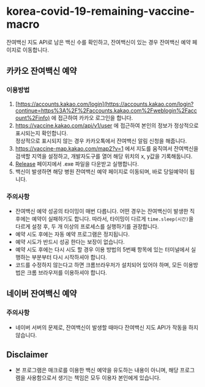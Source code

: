# korea-covid-19-remaining-vaccine-macro
잔여백신 지도 API로 남은 백신 수를 확인하고, 잔여백신이 있는 경우 잔여백신 예약 페이지로 이동합니다.

## 카카오 잔여백신 예약
### 이용방법
1. [https://accounts.kakao.com/login](https://accounts.kakao.com/login?continue=https%3A%2F%2Faccounts.kakao.com%2Fweblogin%2Faccount%2Finfo) 에 접근하여 카카오 로그인을 합니다.
2. https://vaccine.kakao.com/api/v1/user 에 접근하여 본인의 정보가 정상적으로 표시되는지 확인합니다.  
정상적으로 표시되지 않는 경우 카카오톡에서 잔여백신 알림 신청을 해줍니다.
3. https://vaccine-map.kakao.com/map2?v=1 에서 지도를 움직여서 잔여백신을 검색할 지역을 설정하고, 개발자도구를 열어 해당 위치의 x, y값을 기록해둡니다.
4. [Release](https://github.com/SJang1/korea-covid-19-remaining-vaccine-macro/releases) 페이지에서 .exe 파일을 다운받고 실행합니다.
5. 백신이 발생하면 해당 병원 잔여백신 예약 페이지로 이동되며, 바로 당일예약이 됩니다.

### 주의사항
- 잔여백신 예약 성공의 타이밍이 매번 다릅니다. 어떤 경우는 잔여백신이 발생한 직후에는 예약이 실패하기도 합니다. 따라서, 타이밍이 다르게 `time.sleep(시간)`을 다르게 설정 후, 두 개 이상의 프로세스를 실행하기를 권장합니다.
- 예약 시도 후에는 자동 예약 프로그램은 정지됩니다.
- 예약 시도가 반드시 성공 한다는 보장이 없습니다.
- 예약 시도 후에는 다시 시도 할 경우 이용 방법의 5번째 항목에 있는 터미널에서 실행하는 부분부터 다시 시작하셔야 합니다.
- 코드를 수정하지 않는다고 하면 크롬브라우저가 설치되어 있어야 하며, 모든 이용방법은 크롬 브라우저를 이용하셔야 합니다.

## 네이버 잔여백신 예약
### 주의사항
- 네이버 서버의 문제로, 잔여백신이 발생할 때마다 잔여백신 지도 API가 작동을 하지 않습니다.

## Disclaimer
- 본 프로그램은 매크로를 이용한 백신 예약을 유도하는 내용이 아니며, 해당 프로그램을 사용함으로서 생기는 책임은 모두 이용자 본인에게 있습니다.
